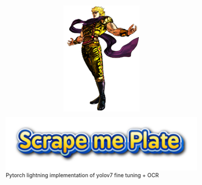 <p align="center">
<img src="bts.png" width=200 align="center"></a>
</p>
<img src='logo.png'>
Pytorch lightning implementation of yolov7 fine tuning + OCR

